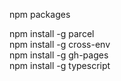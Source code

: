 
npm packages

npm install -g parcel  
npm install -g cross-env  
npm install -g gh-pages  
npm install -g typescript  
